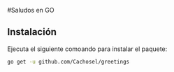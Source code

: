 #Saludos en GO

## Instalación
Ejecuta el siguiente comoando para instalar el paquete:

```bash
go get -u github.com/Cachosel/greetings

```
